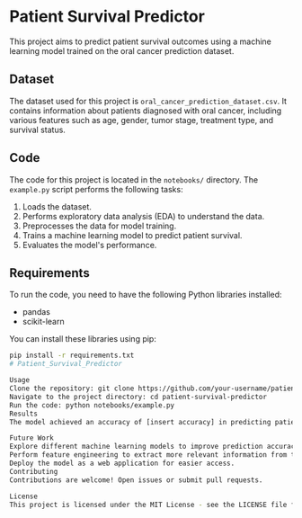 # Patient Survival Predictor

This project aims to predict patient survival outcomes using a machine learning model trained on the oral cancer prediction dataset.

## Dataset

The dataset used for this project is `oral_cancer_prediction_dataset.csv`. It contains information about patients diagnosed with oral cancer, including various features such as age, gender, tumor stage, treatment type, and survival status.

## Code

The code for this project is located in the `notebooks/` directory. The `example.py` script performs the following tasks:

1.  Loads the dataset.
2.  Performs exploratory data analysis (EDA) to understand the data.
3.  Preprocesses the data for model training.
4.  Trains a machine learning model to predict patient survival.
5.  Evaluates the model's performance.

## Requirements

To run the code, you need to have the following Python libraries installed:

*   pandas
*   scikit-learn

You can install these libraries using pip:

```bash
pip install -r requirements.txt
# Patient_Survival_Predictor

Usage
Clone the repository: git clone https://github.com/your-username/patient-survival-predictor.git
Navigate to the project directory: cd patient-survival-predictor
Run the code: python notebooks/example.py
Results
The model achieved an accuracy of [insert accuracy] in predicting patient survival outcomes.

Future Work
Explore different machine learning models to improve prediction accuracy.
Perform feature engineering to extract more relevant information from the data.
Deploy the model as a web application for easier access.
Contributing
Contributions are welcome! Open issues or submit pull requests.

License
This project is licensed under the MIT License - see the LICENSE file for details.
